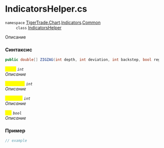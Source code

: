 
# IndicatorsHelper.cs
`namespace` [TigerTrade.Chart](../../../../../TigerTrade.Chart.md).[Indicators](../../../../../TigerTrade.Chart/Indicators.md).[Common](../../../../../TigerTrade.Chart/Indicators/Common.md)  
&nbsp;&nbsp;&nbsp;&nbsp;&nbsp;&nbsp;&nbsp;&nbsp;&nbsp;`class` [IndicatorsHelper](../../IndicatorsHelper.cs.md)

Описание

### Синтаксис
```csharp
public double[] ZIGZAG(int depth, int deviation, int backstep, bool reg = true)
```
<mark style="color:yellow;">`depth`</mark> *`int`*  
 *Описание*  
  
<mark style="color:yellow;">`deviation`</mark> *`int`*  
 *Описание*  
  
<mark style="color:yellow;">`backstep`</mark> *`int`*  
 *Описание*  
  
<mark style="color:yellow;">`reg`</mark> *`bool`*  
 *Описание*  
  


### Пример  
```csharp
// example
```
                    
                    